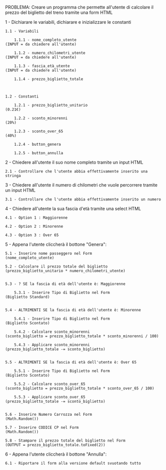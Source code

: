 PROBLEMA: Creare un programma che permette all'utente di calcolare il prezzo del biglietto del treno tramite una form HTML

1 - Dichiarare le variabili, dichiarare e inizializzare le constanti

    1.1 - Variabili

        1.1.1 - nome_completo_utente                                                                            (INPUT = da chiedere all'utente)

        1.1.2 - numero_chilometri_utente                                                                        (INPUT = da chiedere all'utente)

        1.1.3 - fascia_età_utente                                                                               (INPUT = da chiedere all'utente)

        1.1.4 - prezzo_biglietto_totale



    1.2 - Constanti

        1.2.1 - prezzo_biglietto_unitario                                                                       (0.21€)

        1.2.2 - sconto_minorenni                                                                                (20%)

        1.2.3 - sconto_over_65                                                                                  (40%)

        1.2.4 - button_genera

        1.2.5 - button_annulla



2 - Chiedere all'utente il suo nome completo tramite un input HTML

    2.1 - Controllare che l'utente abbia effettivamente inserito una stringa


3 - Chiedere all'utente il numero di chilometri che vuole percorrere tramite un input HTML

    3.1 - Controllare che l'utente abbia effettivamente inserito un numero


4 - Chiedere all'utente la sua fascia d'età tramite una select HTML

    4.1 - Option 1 : Maggiorenne

    4.2 - Option 2 : Minorenne

    4.3 - Option 3 : Over 65



5 - Appena l'utente cliccherà il bottone "Genera":

    5.1 - Inserire nome passeggero nel Form                                                                     (nome_completo_utente)

    5.2 - Calcolare il prezzo totale del biglietto                                                              (prezzo_biglietto_unitario * numero_chilometri_utente)


    5.3 - ? SE la fascia di età dell'utente è: Maggiorenne

        5.3.1 - Inserire Tipo di Biglietto nel Form                                                             (Biglietto Standard)


    5.4 - ALTRIMENTI SE la fascia di età dell'utente è: Minorenne

        5.4.1 - Inserire Tipo di Biglietto nel Form                                                             (Biglietto Scontato)

        5.4.2 - Calcolare sconto_minorenni                                                                      (sconto_biglietto = prezzo_biglietto_totale * sconto_minorenni / 100)

        5.4.3 - Applicare sconto_minorenni                                                                      (prezzo_biglietto_totale -= sconto_biglietto)


    5.5 - ALTRIMENTI SE la fascia di età dell'utente è: Over 65

        5.5.1 - Inserire Tipo di Biglietto nel Form                                                             (Biglietto Scontato)

        5.5.2 - Calcolare sconto_over_65                                                                        (sconto_biglietto = prezzo_biglietto_totale * sconto_over_65 / 100)

        5.5.3 - Applicare sconto_over_65                                                                        (prezzo_biglietto_totale -= sconto_biglietto)


    5.6 - Inserire Numero Carrozza nel Form                                                                     (Math.Random())

    5.7 - Inserire CODICE CP nel Form                                                                           (Math.Random())

    5.8 - Stampare il prezzo totale del biglietto nel Form                                                      (OUTPUT = prezzo_biglietto_totale.toFixed(2))

        
6 - Appena l'utente cliccherà il bottone "Annulla":

    6.1 - Riportare il form alla versione default svuotando tutto
